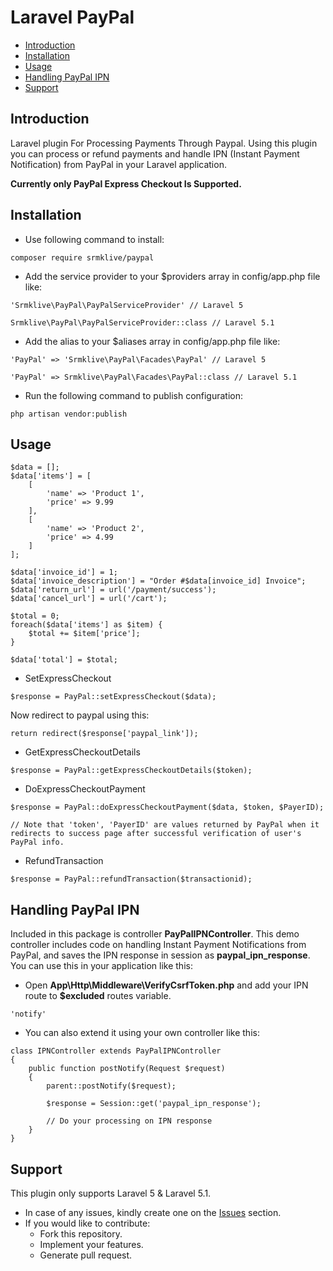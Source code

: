 # Laravel PayPal

- [Introduction](#introduction)
- [Installation](#installation)
- [Usage](#usage)
- [Handling PayPal IPN](#paypalipn)
- [Support](#support)

<a name="introduction"></a>
## Introduction

Laravel plugin For Processing Payments Through Paypal. Using this plugin you can process or refund payments and handle IPN (Instant Payment Notification) from PayPal in your Laravel application.

**Currently only PayPal Express Checkout Is Supported.**


<a name="installation"></a>
## Installation

* Use following command to install:

```
composer require srmklive/paypal
```

* Add the service provider to your $providers array in config/app.php file like: 

```
'Srmklive\PayPal\PayPalServiceProvider' // Laravel 5
```
```
Srmklive\PayPal\PayPalServiceProvider::class // Laravel 5.1
```

* Add the alias to your $aliases array in config/app.php file like: 

```
'PayPal' => 'Srmklive\PayPal\Facades\PayPal' // Laravel 5
```
```
'PayPal' => Srmklive\PayPal\Facades\PayPal::class // Laravel 5.1
```

* Run the following command to publish configuration:
```
php artisan vendor:publish
```
<a name="support"></a>
## Usage

```
$data = [];
$data['items'] = [
    [
        'name' => 'Product 1',
        'price' => 9.99
    ],
    [
        'name' => 'Product 2',
        'price' => 4.99
    ]
];

$data['invoice_id'] = 1;
$data['invoice_description'] = "Order #$data[invoice_id] Invoice";
$data['return_url'] = url('/payment/success');
$data['cancel_url'] = url('/cart');

$total = 0;
foreach($data['items'] as $item) {
    $total += $item['price'];
}

$data['total'] = $total;
```

* SetExpressCheckout
```
$response = PayPal::setExpressCheckout($data);
```
Now redirect to paypal using this:
```
return redirect($response['paypal_link']);
```

* GetExpressCheckoutDetails
```
$response = PayPal::getExpressCheckoutDetails($token);
```

* DoExpressCheckoutPayment 
```
$response = PayPal::doExpressCheckoutPayment($data, $token, $PayerID);

// Note that 'token', 'PayerID' are values returned by PayPal when it redirects to success page after successful verification of user's PayPal info.
```

* RefundTransaction
```
$response = PayPal::refundTransaction($transactionid);
```

<a name="paypalipn"></a>
## Handling PayPal IPN

Included in this package is controller **PayPalIPNController**. This demo controller includes code on handling Instant Payment Notifications from PayPal, and saves the IPN response in session as **paypal_ipn_response**. 
You can use this in your application like this:

* Open **App\Http\Middleware\VerifyCsrfToken.php** and add your IPN route to **$excluded** routes variable.
```
'notify'
```

* You can also extend it using your own controller like this: 

```
class IPNController extends PayPalIPNController
{
    public function postNotify(Request $request)
    {
        parent::postNotify($request);
              
        $response = Session::get('paypal_ipn_response');
        
        // Do your processing on IPN response                               
    }
}
```

<a name="support"></a>
## Support

This plugin only supports Laravel 5 & Laravel 5.1.
* In case of any issues, kindly create one on the [Issues](https://github.com/srmklive/laravel-paypal/issues) section.
* If you would like to contribute:
  * Fork this repository.
  * Implement your features.
  * Generate pull request.
 